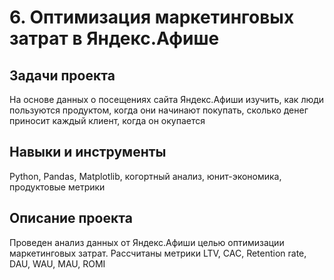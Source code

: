 # 6. Оптимизация маркетинговых затрат в Яндекс.Афише
## Задачи проекта
На основе данных о посещениях сайта Яндекс.Афиши изучить, как люди пользуются продуктом, когда они начинают покупать, сколько денег приносит каждый клиент, когда он окупается
## Навыки и инструменты
Python, Pandas, Matplotlib, когортный анализ, юнит-экономика, продуктовые метрики
## Описание проекта
Проведен анализ данных от Яндекс.Афиши целью оптимизации маркетинговых затрат.
Рассчитаны метрики LTV, CAC, Retention rate, DAU, WAU, MAU, ROMI
